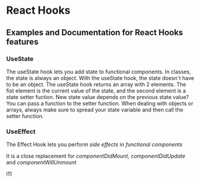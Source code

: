 # React Hooks

## Examples and Documentation for React Hooks features

### UseState

The useState hook lets you add state to functional components.
In classes, the state is always an object.
With the useState hook, the state doesn´t have to be an object.
The useState hook returns an array with 2 elements.
The fist element is the current value of the state, and the second element is a state setter fuction.
New state value depends on the previous state value? You can pass a function to the setter function.
When dealing with objects or arrays, always make sure to spread your state variable and then call the setter function.

### UseEffect

The Effect Hook lets you perform _side effects_ in _functional components_

It is a close replacement for _componentDidMount, componentDidUpdate_ and _componentWillUnmount_

l11

